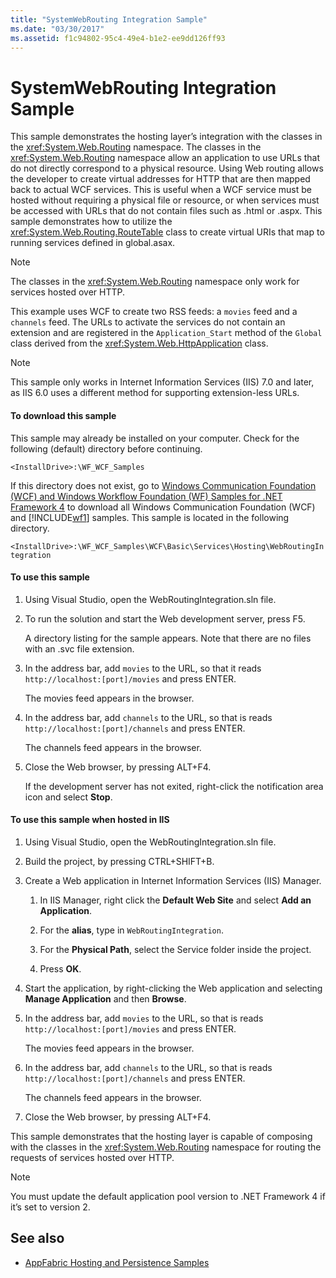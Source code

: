 ```yaml
---
title: "SystemWebRouting Integration Sample"
ms.date: "03/30/2017"
ms.assetid: f1c94802-95c4-49e4-b1e2-ee9dd126ff93
---
```

# SystemWebRouting Integration Sample
This sample demonstrates the hosting layer’s integration with the classes in the <xref:System.Web.Routing> namespace. The classes in the <xref:System.Web.Routing> namespace allow an application to use URLs that do not directly correspond to a physical resource. Using Web routing allows the developer to create virtual addresses for HTTP that are then mapped back to actual WCF services. This is useful when a WCF service must be hosted without requiring a physical file or resource, or when services must be accessed with URLs that do not contain files such as .html or .aspx. This sample demonstrates how to utilize the <xref:System.Web.Routing.RouteTable> class to create virtual URIs that map to running services defined in global.asax.

> [!NOTE]
> The classes in the <xref:System.Web.Routing> namespace only work for services hosted over HTTP.  
  
This example uses WCF to create two RSS feeds: a `movies` feed and a `channels` feed. The URLs to activate the services do not contain an extension and are registered in the `Application_Start` method of the `Global` class derived from the <xref:System.Web.HttpApplication> class.  
  
> [!NOTE]
> This sample only works in Internet Information Services (IIS) 7.0 and later, as IIS 6.0 uses a different method for supporting extension-less URLs.  

#### To download this sample
  
This sample may already be installed on your computer. Check for the following (default) directory before continuing.  

`<InstallDrive>:\WF_WCF_Samples`  

 If this directory does not exist, go to [Windows Communication Foundation (WCF) and Windows Workflow Foundation (WF) Samples for .NET Framework 4](https://www.microsoft.com/download/details.aspx?id=21459) to download all Windows Communication Foundation (WCF) and [!INCLUDE[wf1](../../../../includes/wf1-md.md)] samples. This sample is located in the following directory.  

`<InstallDrive>:\WF_WCF_Samples\WCF\Basic\Services\Hosting\WebRoutingIntegration`  
  
#### To use this sample  
  
1. Using Visual Studio, open the WebRoutingIntegration.sln file.  
  
2. To run the solution and start the Web development server, press F5.  
  
     A directory listing for the sample appears. Note that there are no files with an .svc file extension.  
  
3. In the address bar, add `movies` to the URL, so that it reads `http://localhost:[port]/movies` and press ENTER.  
  
     The movies feed appears in the browser.  
  
4. In the address bar, add `channels` to the URL, so that is reads `http://localhost:[port]/channels` and press ENTER.  
  
     The channels feed appears in the browser.  
  
5. Close the Web browser, by pressing ALT+F4.  
  
     If the development server has not exited, right-click the notification area icon and select **Stop**.  
  
#### To use this sample when hosted in IIS  
  
1. Using Visual Studio, open the WebRoutingIntegration.sln file.  
  
2. Build the project, by pressing CTRL+SHIFT+B.  
  
3. Create a Web application in Internet Information Services (IIS) Manager.  
  
    1. In IIS Manager, right click the **Default Web Site** and select **Add an Application**.  
  
    2. For the **alias**, type in `WebRoutingIntegration`.  
  
    3. For the **Physical Path**, select the Service folder inside the project.  
  
    4. Press **OK**.  
  
4. Start the application, by right-clicking the Web application and selecting **Manage Application** and then **Browse**.  
  
5. In the address bar, add `movies` to the URL, so that is reads `http://localhost:[port]/movies` and press ENTER.  
  
     The movies feed appears in the browser.  
  
6. In the address bar, add `channels` to the URL, so that is reads `http://localhost:[port]/channels` and press ENTER.  
  
     The channels feed appears in the browser.  
  
7. Close the Web browser, by pressing ALT+F4.  
  
 This sample demonstrates that the hosting layer is capable of composing with the classes in the <xref:System.Web.Routing> namespace for routing the requests of services hosted over HTTP.  
  
> [!NOTE]
> You must update the default application pool version to .NET Framework 4 if it’s set to version 2.  
  
## See also

- [AppFabric Hosting and Persistence Samples](/previous-versions/appfabric/ff383418(v=azure.10))
